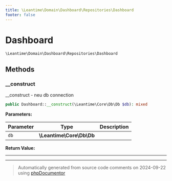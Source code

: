```yaml
---
title: \Leantime\Domain\Dashboard\Repositories\Dashboard
footer: false
---
```


# Dashboard




`\Leantime\Domain\Dashboard\Repositories\Dashboard`




## Methods

### __construct

__construct - neu db connection

```php
public Dashboard::__construct(\Leantime\Core\Db\Db $db): mixed
```








**Parameters:**

| Parameter | Type | Description |
|-----------|------|-------------|
| `db` | **\Leantime\Core\Db\Db** |  |


**Return Value:**





---


---
> Automatically generated from source code comments on 2024-09-22 using [phpDocumentor](http://www.phpdoc.org/)
